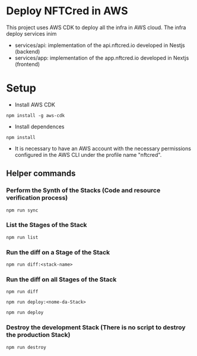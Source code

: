 # Deploy NFTCred in AWS

This project uses AWS CDK to deploy all the infra in AWS cloud. The infra deploy services inim

- services/api: implementation of the api.nftcred.io developed in Nestjs (backend)
- services/app: implementation of the app.nftcred.io developed in Nextjs (frontend)

# Setup

- Install AWS CDK

```console
npm install -g aws-cdk
```

- Install dependences

```console
npm install
```

- It is necessary to have an AWS account with the necessary permissions configured in the AWS CLI under the profile name "nftcred".

## Helper commands

### Perform the Synth of the Stacks (Code and resource verification process)

```console
npm run sync
```

### List the Stages of the Stack

```console
npm run list
```

### Run the diff on a Stage of the Stack

```console
npm run diff:<stack-name>
```

### Run the diff on all Stages of the Stack

```console
npm run diff
```

```console
npm run deploy:<nome-da-Stack>
```

```console
npm run deploy
```

### Destroy the development Stack (There is no script to destroy the production Stack)

```console
npm run destroy
```
